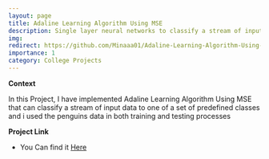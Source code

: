 ```yaml
---
layout: page
title: Adaline Learning Algorithm Using MSE
description: Single layer neural networks to classify a stream of input data to one of a set of predefined classes
img:
redirect: https://github.com/Minaaa01/Adaline-Learning-Algorithm-Using-MSE
importance: 1
category: College Projects
---
```

**Context**

In this Project, I have implemented Adaline Learning Algorithm Using MSE that can classify a stream of input data to one of a set of predefined classes and i used the penguins data in both training and testing processes


**Project Link**
* You Can find it [Here](https://github.com/Minaaa01/Adaline-Learning-Algorithm-Using-MSE)
